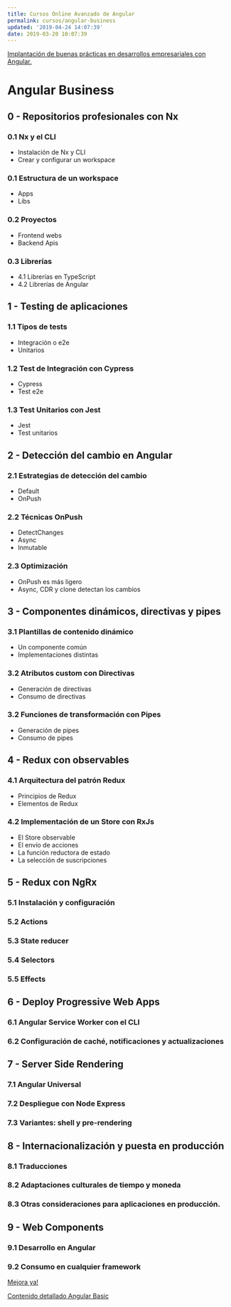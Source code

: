 ```yaml
---
title: Cursos Online Avanzado de Angular
permalink: cursos/angular-business
updated: '2019-04-24 14:07:39'
date: 2019-03-20 10:07:39
---
```


[Implantación de buenas prácticas en desarrollos empresariales con Angular.](https://www.trainingit.es/curso-angular-avanzado/?promo=meetup10&af=abasalo)

# Angular Business

## 0 - Repositorios profesionales con Nx

### 0.1 Nx y el CLI

- Instalación de Nx y CLI
- Crear y configurar un workspace

### 0.1 Estructura de un workspace

- Apps
- Libs

### 0.2 Proyectos

- Frontend webs
- Backend Apis

### 0.3 Librerías

- 4.1 Librerías en TypeScript
- 4.2 Librerías de Angular

## 1 - Testing de aplicaciones

### 1.1 Tipos de tests

- Integración o e2e
- Unitarios

### 1.2 Test de Integración con Cypress

- Cypress
- Test e2e

### 1.3 Test Unitarios con Jest

- Jest
- Test unitarios

## 2 - Detección del cambio en Angular

### 2.1 Estrategias de detección del cambio

- Default
- OnPush

### 2.2 Técnicas OnPush

- DetectChanges
- Async
- Inmutable

### 2.3 Optimización

- OnPush es más ligero
- Async, CDR y clone detectan los cambios


## 3 - Componentes dinámicos, directivas y pipes

### 3.1 Plantillas de contenido dinámico

- Un componente común
- Implementaciones distintas

### 3.2 Atributos custom con Directivas

- Generación de directivas
- Consumo de directivas

### 3.2 Funciones de transformación con Pipes

- Generación de pipes
- Consumo de pipes


## 4 - Redux con observables

### 4.1 Arquitectura del patrón Redux

- Principios de Redux
- Elementos de Redux

### 4.2 Implementación de un Store con RxJs

- El Store observable
- El envío de acciones
- La función reductora de estado
- La selección de suscripciones

## 5 - Redux con NgRx

### 5.1 Instalación y configuración
### 5.2 Actions
### 5.3 State reducer
### 5.4 Selectors
### 5.5 Effects

## 6 - Deploy Progressive Web Apps

### 6.1 Angular Service Worker con el CLI
### 6.2 Configuración de caché, notificaciones y actualizaciones

## 7 - Server Side Rendering

### 7.1 Angular Universal
### 7.2 Despliegue con Node Express
### 7.3 Variantes: shell y pre-rendering

## 8 - Internacionalización y puesta en producción

### 8.1 Traducciones
### 8.2 Adaptaciones culturales de tiempo y moneda
### 8.3 Otras consideraciones para aplicaciones en producción.

## 9 - Web Components

### 9.1 Desarrollo en Angular
### 9.2 Consumo en cualquier framework

[Mejora ya!](https://www.trainingit.es/curso-angular-avanzado/?promo=meetup10&af=abasalo/)

[Contenido detallado Angular Basic](../cursos/angular-basic)
